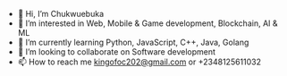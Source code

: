 - 👋 Hi, I’m Chukwuebuka
- 👀 I’m interested in Web, Mobile & Game development, Blockchain, AI & ML
- 🌱 I’m currently learning Python, JavaScript, C++, Java, Golang
- 💞️ I’m looking to collaborate on Software development
- 📫 How to reach me kingofoc202@gmail.com or +2348125611032

<!---
kingofoc/kingofoc is a ✨ special ✨ repository because its `README.md` (this file) appears on your GitHub profile.
You can click the Preview link to take a look at your changes.
--->
